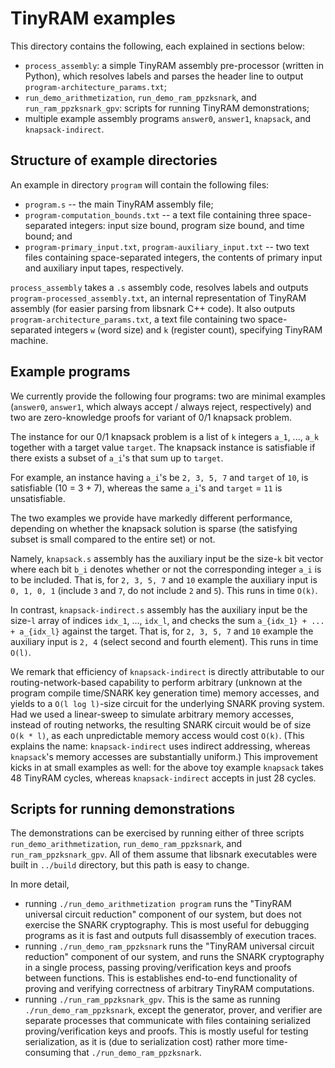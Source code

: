 # TinyRAM examples

This directory contains the following, each explained in sections below:
- `process_assembly`: a simple TinyRAM assembly pre-processor (written in Python), which resolves labels and parses the header line to output `program-architecture_params.txt`;
- `run_demo_arithmetization`, `run_demo_ram_ppzksnark`, and `run_ram_ppzksnark_gpv`: scripts for running TinyRAM demonstrations;
- multiple example assembly programs `answer0`, `answer1`, `knapsack`, and `knapsack-indirect`.

## Structure of example directories

An example in directory `program` will contain the following files:
- `program.s` -- the main TinyRAM assembly file;
- `program-computation_bounds.txt` -- a text file containing three space-separated integers: input size bound, program size bound, and time bound; and
- `program-primary_input.txt`, `program-auxiliary_input.txt` -- two text files containing space-separated integers, the contents of primary input and auxiliary input tapes, respectively.

`process_assembly` takes a `.s` assembly code, resolves labels and outputs `program-processed_assembly.txt`, an internal representation of TinyRAM assembly (for easier parsing from libsnark C++ code). It also outputs `program-architecture_params.txt`, a text file containing two space-separated integers `w` (word size) and `k` (register count), specifying TinyRAM machine.

## Example programs

We currently provide the following four programs: two are minimal examples (`answer0`, `answer1`, which always accept / always reject, respectively) and two are zero-knowledge proofs for variant of 0/1 knapsack problem.

The instance for our 0/1 knapsack problem is a list of `k` integers `a_1`, ..., `a_k` together with a target value `target`. The knapsack instance is satisfiable if there exists a subset of `a_i`'s that sum up to `target`.

For example, an instance having `a_i`'s be `2, 3, 5, 7` and `target` of `10`, is satisfiable (10 = 3 + 7), whereas the same `a_i`'s and `target` = `11` is unsatisfiable.

The two examples we provide have markedly different performance, depending on whether the knapsack solution is sparse (the satisfying subset is small compared to the entire set) or not.

Namely, `knapsack.s` assembly has the auxiliary input be the size-`k` bit vector where each bit `b_i` denotes whether or not the corresponding integer `a_i` is to be included. That is, for `2, 3, 5, 7` and `10` example the auxiliary input is `0, 1, 0, 1` (include `3` and `7`, do not include `2` and `5`). This runs in time `O(k)`.

In contrast, `knapsack-indirect.s` assembly has the auxiliary input be the size-`l` array of indices `idx_1`, ..., `idx_l`, and checks the sum `a_{idx_1} + ... + a_{idx_l}` against the target. That is, for  `2, 3, 5, 7` and `10` example the auxiliary input is `2, 4` (select second and fourth element). This runs in time `O(l)`.

We remark that efficiency of `knapsack-indirect` is directly attributable to our routing-network-based capability to perform arbitrary (unknown at the program compile time/SNARK key generation time) memory accesses, and yields to a `O(l log l)`-size circuit for the underlying SNARK proving system. Had we used a linear-sweep to simulate arbitrary memory accesses, instead of routing networks, the resulting SNARK circuit would be of size `O(k * l)`, as each unpredictable memory access would cost `O(k)`. (This explains the name: `knapsack-indirect` uses indirect addressing, whereas `knapsack`'s memory accesses are substantially uniform.) This improvement kicks in at small examples as well: for the above toy example `knapsack` takes 48 TinyRAM cycles, whereas `knapsack-indirect` accepts in just 28 cycles.

## Scripts for running demonstrations

The demonstrations can be exercised by running either of three scripts `run_demo_arithmetization`, `run_demo_ram_ppzksnark`, and `run_ram_ppzksnark_gpv`. All of them assume that libsnark executables were built in `../build` directory, but this path is easy to change.

In more detail,
- running `./run_demo_arithmetization program` runs the "TinyRAM universal circuit reduction" component of our system, but does not exercise the SNARK cryptography. This is most useful for debugging programs as it is fast and outputs full disassembly of execution traces.
- running `./run_demo_ram_ppzksnark` runs the "TinyRAM universal circuit reduction" component of our system, and runs the SNARK cryptography in a single process, passing proving/verification keys and proofs between functions. This is establishes end-to-end functionality of proving and verifying correctness of arbitrary TinyRAM computations.
- running `./run_ram_ppzksnark_gpv`. This is the same as running `./run_demo_ram_ppzksnark`, except the generator, prover, and verifier are separate processes that communicate with files containing serialized proving/verification keys and proofs. This is mostly useful for testing serialization, as it is (due to serialization cost) rather more time-consuming that `./run_demo_ram_ppzksnark`.
